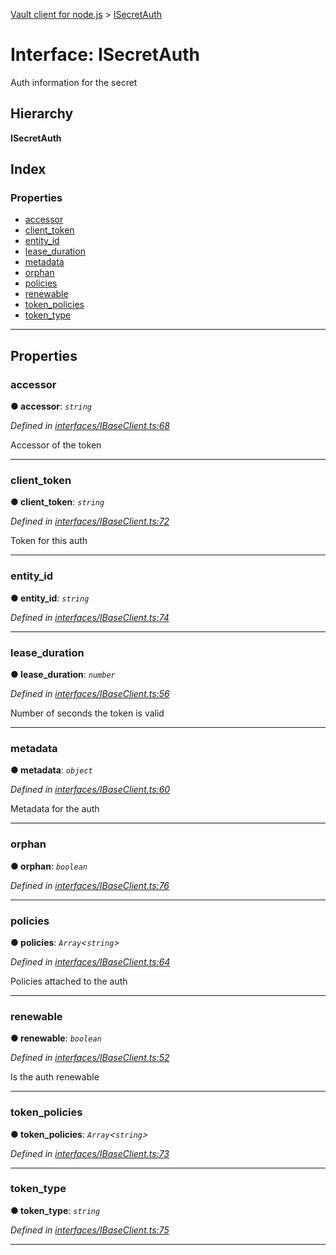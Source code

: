 [Vault client for node.js](../README.md) > [ISecretAuth](../interfaces/isecretauth.md)

# Interface: ISecretAuth

Auth information for the secret

## Hierarchy

**ISecretAuth**

## Index

### Properties

* [accessor](isecretauth.md#accessor)
* [client_token](isecretauth.md#client_token)
* [entity_id](isecretauth.md#entity_id)
* [lease_duration](isecretauth.md#lease_duration)
* [metadata](isecretauth.md#metadata)
* [orphan](isecretauth.md#orphan)
* [policies](isecretauth.md#policies)
* [renewable](isecretauth.md#renewable)
* [token_policies](isecretauth.md#token_policies)
* [token_type](isecretauth.md#token_type)

---

## Properties

<a id="accessor"></a>

###  accessor

**● accessor**: *`string`*

*Defined in [interfaces/IBaseClient.ts:68](https://github.com/theogravity/vault-client/blob/91e39ec/src/interfaces/IBaseClient.ts#L68)*

Accessor of the token

___
<a id="client_token"></a>

###  client_token

**● client_token**: *`string`*

*Defined in [interfaces/IBaseClient.ts:72](https://github.com/theogravity/vault-client/blob/91e39ec/src/interfaces/IBaseClient.ts#L72)*

Token for this auth

___
<a id="entity_id"></a>

###  entity_id

**● entity_id**: *`string`*

*Defined in [interfaces/IBaseClient.ts:74](https://github.com/theogravity/vault-client/blob/91e39ec/src/interfaces/IBaseClient.ts#L74)*

___
<a id="lease_duration"></a>

###  lease_duration

**● lease_duration**: *`number`*

*Defined in [interfaces/IBaseClient.ts:56](https://github.com/theogravity/vault-client/blob/91e39ec/src/interfaces/IBaseClient.ts#L56)*

Number of seconds the token is valid

___
<a id="metadata"></a>

###  metadata

**● metadata**: *`object`*

*Defined in [interfaces/IBaseClient.ts:60](https://github.com/theogravity/vault-client/blob/91e39ec/src/interfaces/IBaseClient.ts#L60)*

Metadata for the auth

___
<a id="orphan"></a>

###  orphan

**● orphan**: *`boolean`*

*Defined in [interfaces/IBaseClient.ts:76](https://github.com/theogravity/vault-client/blob/91e39ec/src/interfaces/IBaseClient.ts#L76)*

___
<a id="policies"></a>

###  policies

**● policies**: *`Array`<`string`>*

*Defined in [interfaces/IBaseClient.ts:64](https://github.com/theogravity/vault-client/blob/91e39ec/src/interfaces/IBaseClient.ts#L64)*

Policies attached to the auth

___
<a id="renewable"></a>

###  renewable

**● renewable**: *`boolean`*

*Defined in [interfaces/IBaseClient.ts:52](https://github.com/theogravity/vault-client/blob/91e39ec/src/interfaces/IBaseClient.ts#L52)*

Is the auth renewable

___
<a id="token_policies"></a>

###  token_policies

**● token_policies**: *`Array`<`string`>*

*Defined in [interfaces/IBaseClient.ts:73](https://github.com/theogravity/vault-client/blob/91e39ec/src/interfaces/IBaseClient.ts#L73)*

___
<a id="token_type"></a>

###  token_type

**● token_type**: *`string`*

*Defined in [interfaces/IBaseClient.ts:75](https://github.com/theogravity/vault-client/blob/91e39ec/src/interfaces/IBaseClient.ts#L75)*

___


